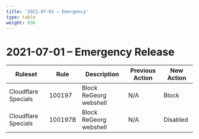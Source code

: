 ```yaml
---
title: '2021-07-01 – Emergency'
type: table
weight: 936
---
```


# 2021-07-01 – Emergency Release

<TableWrap><table style="width: 100%">

<thead>
  <tr>
    <th>Ruleset</th>
    <th>Rule</th>
    <th>Description</th>
    <th>Previous Action</th>
    <th>New Action</th>
  </tr>
</thead>
<tbody>
  <tr>
    <td>Cloudflare Specials</td>
    <td>100197</td>
    <td>Block ReGeorg webshell</td>
    <td>N/A</td>
    <td>Block</td>
  </tr>
  <tr>
    <td>Cloudflare Specials</td>
    <td>100197B</td>
    <td>Block ReGeorg webshell</td>
    <td>N/A</td>
    <td>Disabled</td>
  </tr>
</tbody>

</table></TableWrap>
